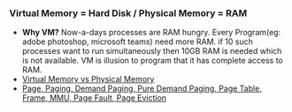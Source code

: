 ### Virtual Memory = Hard Disk / Physical Memory = RAM
- **Why VM?** Now-a-days processes are RAM hungry. Every Program(eg: adobe photoshop, microsoft teams) need more RAM. if 10 such processes want to run simultaneously then 10GB RAM is needed which is not available. VM is illusion to program that it has complete access to RAM.
- [Virtual Memory vs Physical Memory](VirtualMem_vs_PhysicalMem.md)
- [Page, Paging, Demand Paging, Pure Demand Paging, Page Table, Frame, MMU, Page Fault, Page Eviction](Terms.md)
